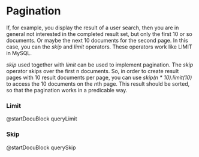 Pagination
==========

If, for example, you display the result of a user search, then you are in
general not interested in the completed result set, but only the first 10 or so
documents. Or maybe the next 10 documents for the second page. In this case, you
can the *skip* and *limit* operators. These operators work like LIMIT in
MySQL.

*skip* used together with *limit* can be used to implement pagination.
The *skip* operator skips over the first n documents. So, in order to create
result pages with 10 result documents per page, you can use <i>skip(n *
10).limit(10)</i> to access the 10 documents on the *n*th page. This result
should be sorted, so that the pagination works in a predicable way.

### Limit
<!-- js/common/modules/org/arangodb/simple-query-common.js -->
@startDocuBlock queryLimit

### Skip
<!-- js/common/modules/org/arangodb/simple-query-common.js -->
@startDocuBlock querySkip